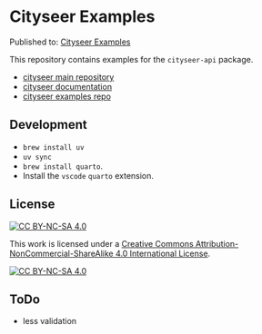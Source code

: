 # Cityseer Examples

Published to: [Cityseer Examples](https://benchmark-urbanism.github.io/cityseer-examples/)

This repository contains examples for the `cityseer-api` package.

- [cityseer main repository](https://github.com/benchmark-urbanism/cityseer-api)
- [cityseer documentation](https://cityseer.benchmarkurbanism.com/)
- [cityseer examples repo](https://github.com/benchmark-urbanism/cityseer-examples)

## Development

- `brew install uv`
- `uv sync`
- `brew install quarto`.
- Install the `vscode` `quarto` extension.

## License

[![CC BY-NC-SA 4.0][cc-by-nc-sa-shield]][cc-by-nc-sa]

This work is licensed under a
[Creative Commons Attribution-NonCommercial-ShareAlike 4.0 International License][cc-by-nc-sa].

[![CC BY-NC-SA 4.0][cc-by-nc-sa-image]][cc-by-nc-sa]

[cc-by-nc-sa]: http://creativecommons.org/licenses/by-nc-sa/4.0/
[cc-by-nc-sa-image]: https://licensebuttons.net/l/by-nc-sa/4.0/88x31.png
[cc-by-nc-sa-shield]: https://img.shields.io/badge/License-CC%20BY--NC--SA%204.0-lightgrey.svg

## ToDo

- less validation
